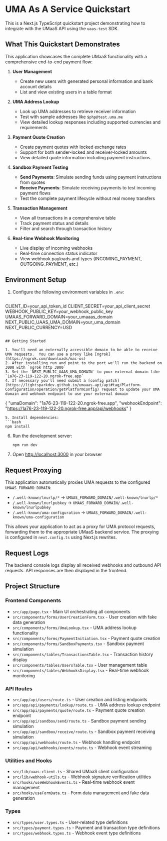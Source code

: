 # UMA As A Service Quickstart

This is a Next.js TypeScript quickstart project demonstrating how to integrate with the UMaaS API using the `uaas-test` SDK.

## What This Quickstart Demonstrates

This application showcases the complete UMaaS functionality with a comprehensive end-to-end payment flow:

1. **User Management**
   - Create new users with generated personal information and bank account details
   - List and view existing users in a table format

2. **UMA Address Lookup**
   - Look up UMA addresses to retrieve receiver information
   - Test with sample addresses like `$php@test.uma.me`
   - View detailed lookup responses including supported currencies and requirements

3. **Payment Quote Creation**
   - Create payment quotes with locked exchange rates
   - Support for both sender-locked and receiver-locked amounts
   - View detailed quote information including payment instructions

4. **Sandbox Payment Testing**
   - **Send Payments**: Simulate sending funds using payment instructions from quotes
   - **Receive Payments**: Simulate receiving payments to test incoming payment flows
   - Test the complete payment lifecycle without real money transfers

5. **Transaction Management**
   - View all transactions in a comprehensive table
   - Track payment status and details
   - Filter and search through transaction history

6. **Real-time Webhook Monitoring**
   - Live display of incoming webhooks
   - Real-time connection status indicator
   - View webhook payloads and types (INCOMING_PAYMENT, OUTGOING_PAYMENT, etc.)

## Environment Setup

1. Configure the following environment variables in `.env`:
   ```
CLIENT_ID=your_api_token_id
CLIENT_SECRET=your_api_client_secret
WEBHOOK_PUBLIC_KEY=your_webhook_public_key
UMAAS_FORWARD_DOMAIN=your_umaaas_domain
NEXT_PUBLIC_UAAS_UMA_DOMAIN=your_uma_domain
NEXT_PUBLIC_CURRENCY=USD
   ```

## Getting Started

1. You'll need an externally accessible domain to be able to receive UMA requests.  You can use a proxy like [ngrok](https://ngrok.com/downloads/mac-os)
2. After installing run and point to the port we'll run the backend on 3000 with `ngrok http 3000` 
3. Set the `NEXT_PUBLIC_UAAS_UMA_DOMAIN` to your external domain like `1a76-23-119-122-20.ngrok-free.app`
4. If necessary you'll need submit a [config patch](https://lightsparkdev.github.io/umaaas-api/api#tag/Platform-Configuration/operation/getPlatformConfig) request to update your UMA domain and webhook endpoint to use your external domain
   ```
{
   "umaDomain": "1a76-23-119-122-20.ngrok-free.app",
   "webhookEndpoint": "https://1a76-23-119-122-20.ngrok-free.app/api/webhooks"
}
   ```
5. Install dependencies:
   ```bash
   npm install
   ```

6. Run the development server:
   ```bash
   npm run dev
   ```

7. Open [http://localhost:3000](http://localhost:3000) in your browser

## Request Proxying

This application automatically proxies UMA requests to the configured `UMAAS_FORWARD_DOMAIN`:

- `/.well-known/lnurlp/*` → `UMAAS_FORWARD_DOMAIN/.well-known/lnurlp/*`
- `/.well-known/lnurlpubkey` → `UMAAS_FORWARD_DOMAIN/.well-known/lnurlpubkey`
- `/.well-known/uma-configuration` → `UMAAS_FORWARD_DOMAIN/.well-known/uma-configuration`

This allows your application to act as a proxy for UMA protocol requests, forwarding them to the appropriate UMaaS backend service. The proxying is configured in `next.config.ts` using Next.js rewrites.

## Request Logs
The backend console logs display all received webhooks and outbound API requests.  API responses are then displayed in the frontend.

## Project Structure

### Frontend Components
- `src/app/page.tsx` - Main UI orchestrating all components
- `src/components/forms/UserCreationForm.tsx` - User creation with fake data generation
- `src/components/forms/UmaLookup.tsx` - UMA address lookup functionality
- `src/components/forms/PaymentInitiation.tsx` - Payment quote creation
- `src/components/forms/SandboxPayments.tsx` - Sandbox payment simulation
- `src/components/tables/TransactionsTable.tsx` - Transaction history display
- `src/components/tables/UsersTable.tsx` - User management table
- `src/components/tables/WebhooksDisplay.tsx` - Real-time webhook monitoring

### API Routes
- `src/app/api/users/route.ts` - User creation and listing endpoints
- `src/app/api/payments/lookup/route.ts` - UMA address lookup endpoint
- `src/app/api/payments/quote/route.ts` - Payment quote creation endpoint
- `src/app/api/sandbox/send/route.ts` - Sandbox payment sending simulation
- `src/app/api/sandbox/receive/route.ts` - Sandbox payment receiving simulation
- `src/app/api/webhooks/route.ts` - Webhook handling endpoint
- `src/app/api/webhooks/events/route.ts` - Webhook event streaming

### Utilities and Hooks
- `src/lib/uaas-client.ts` - Shared UMaaS client configuration
- `src/lib/webhook-utils.ts` - Webhook signature verification utilities
- `src/hooks/useWebhookEvents.ts` - Real-time webhook event management
- `src/hooks/useFormData.ts` - Form data management and fake data generation

### Types
- `src/types/user.types.ts` - User-related type definitions
- `src/types/payment.types.ts` - Payment and transaction type definitions
- `src/types/webhook.types.ts` - Webhook event type definitions
